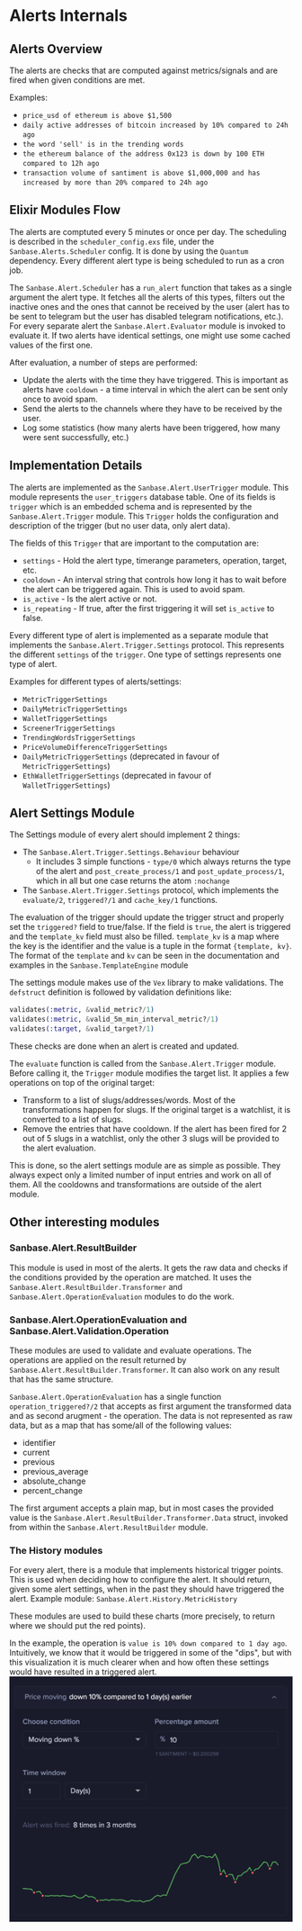 # Alerts Internals

## Alerts Overview

The alerts are checks that are computed against metrics/signals and are fired
when given conditions are met.

Examples:

- `price_usd of ethereum is above $1,500`
- `daily active addresses of bitcoin increased by 10% compared to 24h ago`
- `the word 'sell' is in the trending words`
- `the ethereum balance of the address 0x123 is down by 100 ETH compared to 12h ago`
- `transaction volume of santiment is above $1,000,000 and has increased by more
  than 20% compared to 24h ago`

## Elixir Modules Flow

The alerts are comptuted every 5 minutes or once per day. The scheduling is
described in the `scheduler_config.exs` file, under the
`Sanbase.Alerts.Scheduler` config. It is done by using the `Quantum` dependency.
Every different alert type is being scheduled to run as a cron job.

The `Sanbase.Alert.Scheduler` has a `run_alert` function that takes as a single
argument the alert type. It fetches all the alerts of this types, filters out
the inactive ones and the ones that cannot be received by the user (alert has to
be sent to telegram but the user has disabled telegram notifications, etc.). For
every separate alert the `Sanbase.Alert.Evaluator` module is invoked to evaluate
it. If two alerts have identical settings, one might use some cached values of
the first one.

After evaluation, a number of steps are performed:

- Update the alerts with the time they have triggered. This is important as
  alerts have `cooldown` - a time interval in which the alert can be sent only
  once to avoid spam.
- Send the alerts to the channels where they have to be received by the user.
- Log some statistics (how many alerts have been triggered, how many were sent
  successfully, etc.)

## Implementation Details

The alerts are implemented as the `Sanbase.Alert.UserTrigger` module. This
module represents the `user_triggers` database table. One of its fields is
`trigger` which is an embedded schema and is represented by the
`Sanbase.Alert.Trigger` module. This `Trigger` holds the configuration and
description of the trigger (but no user data, only alert data).

The fields of this `Trigger` that are important to the computation are:

- `settings` - Hold the alert type, timerange parameters, operation, target,
  etc.
- `cooldown` - An interval string that controls how long it has to wait before
  the alert can be triggered again. This is used to avoid spam.
- `is_active` - Is the alert active or not.
- `is_repeating` - If true, after the first triggering it will set `is_active`
  to false.

Every different type of alert is implemented as a separate module that
implements the `Sanbase.Alert.Trigger.Settings` protocol. This represents the
different `settings` of the `trigger`. One type of settings represents one type
of alert.

Examples for different types of alerts/settings:

- `MetricTriggerSettings`
- `DailyMetricTriggerSettings`
- `WalletTriggerSettings`
- `ScreenerTriggerSettings`
- `TrendingWordsTriggerSettings`
- `PriceVolumeDifferenceTriggerSettings`
- `DailyMetricTriggerSettings` (deprecated in favour of `MetricTriggerSettings`)
- `EthWalletTriggerSettings` (deprecated in favour of `WalletTriggerSettings`)

## Alert Settings Module

The Settings module of every alert should implement 2 things:

- The `Sanbase.Alert.Trigger.Settings.Behaviour` behaviour
  - It includes 3 simple functions - `type/0` which always returns the type of
    the alert and `post_create_process/1` and `post_update_process/1`, which in
    all but one case returns the atom `:nochange`
- The `Sanbase.Alert.Trigger.Settings` protocol, which implements the
  `evaluate/2`, `triggered?/1` and `cache_key/1` functions.

The evaluation of the trigger should update the trigger struct and properly set
the `triggered?` field to true/false. If the field is `true`, the alert is
triggered and the `template_kv` field must also be filled. `template_kv` is a
map where the key is the identifier and the value is a tuple in the format
`{template, kv}`. The format of the `template` and `kv` can be seen in the
documentation and examples in the `Sanbase.TemplateEngine` module

The settings module makes use of the `Vex` library to make validations. The
`defstruct` definition is followed by validation definitions like:

```elixir
validates(:metric, &valid_metric?/1)
validates(:metric, &valid_5m_min_interval_metric?/1)
validates(:target, &valid_target?/1)
```

These checks are done when an alert is created and updated.

The `evaluate` function is called from the `Sanbase.Alert.Trigger` module.
Before calling it, the `Trigger` module modifies the target list. It applies a
few operations on top of the original target:

- Transform to a list of slugs/addresses/words. Most of the transformations
  happen for slugs. If the original target is a watchlist, it is converted to a
  list of slugs.
- Remove the entries that have cooldown. If the alert has been fired for 2 out
  of 5 slugs in a watchlist, only the other 3 slugs will be provided to the
  alert evaluation.

This is done, so the alert settings module are as simple as possible. They
always expect only a limited number of input entries and work on all of them.
All the cooldowns and transformations are outside of the alert module.

## Other interesting modules
### Sanbase.Alert.ResultBuilder

This module is used in most of the alerts. It gets the raw data and checks if
the conditions provided by the operation are matched. It uses the
`Sanbase.Alert.ResultBuilder.Transformer` and
`Sanbase.Alert.OperationEvaluation` modules to do the work.

### Sanbase.Alert.OperationEvaluation and Sanbase.Alert.Validation.Operation

These modules are used to validate and evaluate operations. The operations are
applied on the result returned by `Sanbase.Alert.ResultBuilder.Transformer`. It
can also work on any result that has the same structure.

`Sanbase.Alert.OperationEvaluation` has a single function `operation_triggered?/2`
that accepts as first argument the transformed data and as second arugment - the operation.
The data is not represented as raw data, but as a map that has some/all of the following values:

- identifier
- current
- previous
- previous_average
- absolute_change
- percent_change

The first argument accepts a plain map, but in most cases the provided value is the
`Sanbase.Alert.ResultBuilder.Transformer.Data` struct, invoked from within the
`Sanbase.Alert.ResultBuilder` module.

### The History modules

For every alert, there is a module that implements historical trigger points.
This is used when deciding how to configure the alert. It should return, given
some alert settings, when in the past they should have triggered the alert.
Example module: `Sanbase.Alert.History.MetricHistory`

These modules are used to build these charts (more precisely, to return where we
should put the red points).

In the example, the operation is `value is 10% down compared to 1 day ago`.
Intuitively, we know that it would be triggered in some of the "dips", but with
this visualization it is much clearer when and how often these settings would
have resulted in a triggered alert.
![alert history points](./alert_history_points.png)
